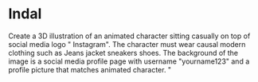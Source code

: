 # Indal
Create a 3D illustration of an animated character sitting casually on top of social media logo " Instagram". The character must wear causal modern clothing such as Jeans jacket sneakers shoes. The background of the image is a social media profile page with username "yourname123" and a profile picture that matches animated character. "
